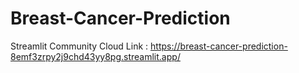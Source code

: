 # Breast-Cancer-Prediction

Streamlit Community Cloud Link :
https://breast-cancer-prediction-8emf3zrpy2j9chd43yy8pg.streamlit.app/
